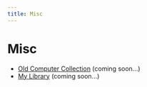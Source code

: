 ```yaml
---
title: Misc
---
```


# Misc

- [Old Computer Collection](/misc/old-computer-collection) (coming soon...)
- [My Library](/misc/library) (coming soon...)
